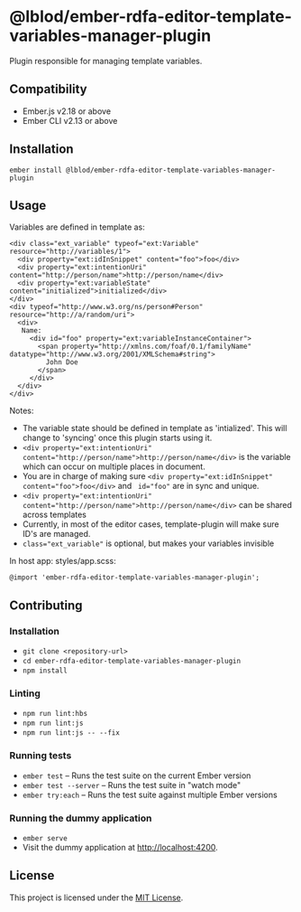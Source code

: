 @lblod/ember-rdfa-editor-template-variables-manager-plugin
==============================================================================

Plugin responsible for managing template variables.


Compatibility
------------------------------------------------------------------------------

* Ember.js v2.18 or above
* Ember CLI v2.13 or above


Installation
------------------------------------------------------------------------------

```
ember install @lblod/ember-rdfa-editor-template-variables-manager-plugin
```


Usage
------------------------------------------------------------------------------
Variables are defined in template as:

```
<div class="ext_variable" typeof="ext:Variable" resource="http://variables/1">
  <div property="ext:idInSnippet" content="foo">foo</div>
  <div property="ext:intentionUri" content="http://person/name">http://person/name</div>
  <div property="ext:variableState" content="initialized">initialized</div>
</div>
<div typeof="http://www.w3.org/ns/person#Person" resource="http://a/random/uri">
  <div>
   Name:
     <div id="foo" property="ext:variableInstanceContainer">
       <span property="http://xmlns.com/foaf/0.1/familyName" datatype="http://www.w3.org/2001/XMLSchema#string">
         John Doe
       </span>
     </div>
  </div>
</div>
```
Notes:

* The variable state should be defined in template as 'intialized'. This will change to 'syncing' once this plugin starts using it.
* `<div property="ext:intentionUri" content="http://person/name">http://person/name</div>` is the variable which can occur on multiple places in document.
* You are in charge of making sure `<div property="ext:idInSnippet" content="foo">foo</div>` and ` id="foo"` are in sync and unique.
* `<div property="ext:intentionUri" content="http://person/name">http://person/name</div>` can be shared across templates
* Currently, in most of the editor cases, template-plugin will make sure ID's are managed.
* `class="ext_variable"` is optional, but makes your variables invisible

In host app:  styles/app.scss:
```
@import 'ember-rdfa-editor-template-variables-manager-plugin';
```


Contributing
------------------------------------------------------------------------------

### Installation

* `git clone <repository-url>`
* `cd ember-rdfa-editor-template-variables-manager-plugin`
* `npm install`

### Linting

* `npm run lint:hbs`
* `npm run lint:js`
* `npm run lint:js -- --fix`

### Running tests

* `ember test` – Runs the test suite on the current Ember version
* `ember test --server` – Runs the test suite in "watch mode"
* `ember try:each` – Runs the test suite against multiple Ember versions

### Running the dummy application

* `ember serve`
* Visit the dummy application at [http://localhost:4200](http://localhost:4200).

License
------------------------------------------------------------------------------

This project is licensed under the [MIT License](LICENSE.md).
